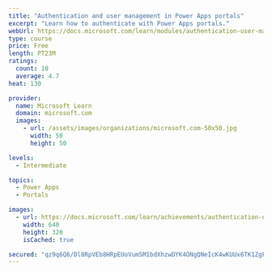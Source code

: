 ```yaml
---
title: "Authentication and user management in Power Apps portals"
excerpt: "Learn how to authenticate with Power Apps portals."
webUrl: https://docs.microsoft.com/learn/modules/authentication-user-management/
type: course
price: Free
length: PT23M
ratings:
  count: 10
  average: 4.7
heat: 130

provider:
  name: Microsoft Learn
  domain: microsoft.com
  images:
    - url: /assets/images/organizations/microsoft.com-50x50.jpg
      width: 50
      height: 50

levels:
  - Intermediate

topics:
  - Power Apps
  - Portals

images:
  - url: https://docs.microsoft.com/learn/achievements/authentication-user-management-social.png
    width: 640
    height: 320
    isCached: true

secured: "qz9q6Q6/Dl8RpVEb8HRpEUoVum5M1bdXhzwDYK4ONgQNeIcK4wKUUx6TK1ZgF9kEAVgMFkhSFB/EmuaJhehIiLxO/ihteDKZ4zMN0yt3E5AjiUKl6ZLF4vreaDg8WYIDWWJFOwprzAQGDvpokF49lvkNbDJoJwnL8/O9ruxAV7G+yJXbHEl8S8qO84BgZoHAG6FpBS3cd7xde/hwHCVQZ4KS8ilt1XYrKqGUvaUpiVle0vrkHSyUWYguOs4MNBGSDBGjFSUA9vYLcXG+Y339z7wgB/NgDmfabfKd3hWw/B/3WFq1gUA+a8E9Ri3zVsftZLE4YWQtrLyA5AvlO7wu4z+3b9L1UnJXx5TD00Gc5Gkwu/jzUoKIQbGLGS0CeIATzRmaJPvk0C5HdP4N4jDmx1RTKcrteGiYMaaeIfIQaW0=;+1f8FoTG451YjoRjzsLNqw=="
---
```


